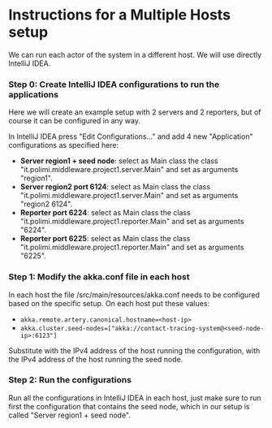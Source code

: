 # Instructions for a Multiple Hosts setup

We can run each actor of the system in a different host. We will use directly IntelliJ IDEA.


### Step 0: Create IntelliJ IDEA configurations to run the applications

Here we will create an example setup with 2 servers and 2 reporters, but of course it can be configured in any way.

In IntelliJ IDEA press "Edit Configurations..." and add 4 new "Application" configurations as specified here:

* **Server region1 + seed node**: select as Main class the class "it.polimi.middleware.project1.server.Main" and set as arguments "region1".
* **Server region2 port 6124**: select as Main class the class "it.polimi.middleware.project1.server.Main" and set as arguments "region2 6124".
* **Reporter port 6224**: select as Main class the class "it.polimi.middleware.project1.reporter.Main" and set as arguments "6224".
* **Reporter port 6225**: select as Main class the class "it.polimi.middleware.project1.reporter.Main" and set as arguments "6225".


### Step 1: Modify the akka.conf file in each host

In each host the file /src/main/resources/akka.conf needs to be configured based on the specific setup. On each host put these values:
* `akka.remote.artery.canonical.hostname=<host-ip>`
* `akka.cluster.seed-nodes=["akka://contact-tracing-system@<seed-node-ip>:6123"]`

Substitute <host-ip> with the IPv4 address of the host running the configuration, <seed-node-ip> with the IPv4 address of the host running the seed node.


### Step 2: Run the configurations

Run all the configurations in IntelliJ IDEA in each host, just make sure to run first the configuration that contains the seed node, which in our setup is called "Server region1 + seed node".
